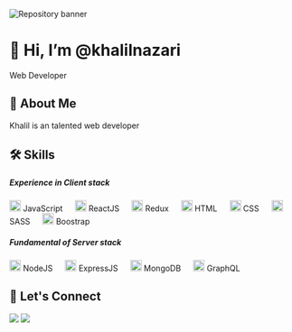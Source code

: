 ![Repository banner](https://gaper.io/wp-content/uploads/2022/02/mern-stack.webp)

# 👋 Hi, I’m @khalilnazari
Web Developer

## 🚀 About Me
Khalil is an talented web developer

## 🛠 Skills
##### Experience in Client stack    
<img src="https://www.svgrepo.com/show/355081/js.svg" style="width:20px;"> JavaScript &ensp;&ensp;
<img src="https://www.svgrepo.com/show/374035/reactts.svg" style="width:20px;"> ReactJS &ensp;&ensp;
<img src="https://www.svgrepo.com/show/354274/redux.svg" style="width:20px;"> Redux &ensp;&ensp;
<img src="https://www.svgrepo.com/show/373535/css.svg" style="width:20px;"> HTML &ensp;&ensp;
<img src="https://www.svgrepo.com/show/197982/html.svg" style="width:20px;"> CSS &ensp;&ensp;
<img src="https://www.svgrepo.com/show/354310/sass.svg" style="width:20px;"> SASS &ensp;&ensp;
<img src="https://www.svgrepo.com/show/353498/bootstrap.svg" style="width:20px;"> Boostrap &ensp;&ensp;  
  
    
##### Fundamental of Server stack  
<img src="https://www.svgrepo.com/show/354119/nodejs-icon.svg" style="width:20px;"> NodeJS &ensp;&ensp;
<img src="https://www.svgrepo.com/show/376367/express.svg" style="width:20px;"> ExpressJS &ensp;&ensp;
<img src="https://www.svgrepo.com/show/331488/mongodb.svg" style="width:20px;"> MongoDB &ensp;&ensp;
<img src="https://www.svgrepo.com/show/373644/graphql.svg" style="width:20px;"> GraphQL &ensp;&ensp;



## 🔗 Let's Connect 
[![](https://img.shields.io/badge/linkedin-%230077B5.svg?&style=for-the-badge&logo=linkedin&logoColor=white0e76a8)](https://www.linkedin.com/in/khalil-nazari/)
[![](https://img.shields.io/badge/twitter-%230077B5.svg?&style=for-the-badge&logo=twitter&logoColor=white&color=00acee)](https://twitter.com/khalil__nazari) 





